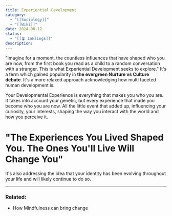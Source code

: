 ```yaml
---
title: Experiential Development
category:
  - "[[Sociology]]"
  - "[[Wiki]]"
date: 2024-08-12
status:
  - "[[🪴 Inklings]]"
description: 
---
```

"Imagine for a moment, the countless influences that have shaped who you are now, from the first book you read as a child to a random conversation with a stranger. This is what Experiential Development seeks to explore." It's a term which gained popularity in **the evergreen Nurture vs Culture debate**. It's a more relaxed approach acknowledging how multi faceted human development is. 

Your Developmental Experience is everything that makes you who you are. It takes into account your genetic, but every experience that made you become who you are now. All the little event that added up, influencing your curiosity, your interests, shaping the way you interact with the world and how you perceive it. 

# "The Experiences You Lived Shaped You. The Ones You'll Live Will Change You"

It's also addressing the idea that your identity has been evolving throughout your life and will likely continue to do so. 



---
### Related:
- How Mindfulness can bring change